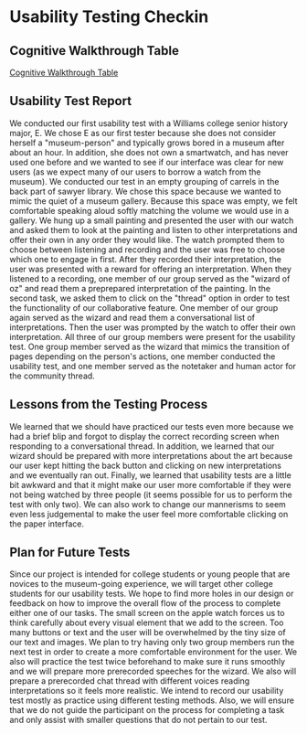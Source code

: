# Usability Testing Checkin

## Cognitive Walkthrough Table

[Cognitive Walkthrough Table](/img/CognitiveTable.png)

## Usability Test Report

We conducted our first usability test with a Williams college senior history major, E. We chose E as our first tester because she does not consider herself a "museum-person" and typically grows bored in a museum after about an hour. In addition, she does not own a smartwatch, and has never used one before and we wanted to see if our interface was clear for new users (as we expect many of our users to borrow a watch from the museum). We conducted our test in an empty grouping of carrels in the back part of sawyer library. We chose this space because we wanted to mimic the quiet of a museum gallery. Because this space was empty, we felt comfortable speaking aloud softly matching the volume we would use in a gallery. We hung up a small painting and presented the user with our watch and asked them to look at the painting and listen to other interpretations and offer their own in any order they would like. The watch prompted them to choose between listening and recording and the user was free to choose which one to engage in first. After they recorded their interpretation, the user was presented with a reward for offering an interpretation. When they listened to a recording, one member of our group served as the "wizard of oz" and read them a preprepared interpretation of the painting. In the second task, we asked them to click on the "thread" option in order to test the functionality of our collaborative feature. One member of our group again served as the wizard and read them a conversational list of interpretations. Then the user was prompted by the watch to offer their own interpretation. All three of our group members were present for the usability test. One group member served as the wizard that mimics the transition of pages depending on the person's actions, one member conducted the usability test, and one member served as the notetaker and human actor for the community thread. 

## Lessons from the Testing Process
We learned that we should have practiced our tests even more because we had a brief blip and forgot to display the correct recording screen when responding to a conversational thread. In addition, we learned that our wizard should be prepared with more interpretations about the art because our user kept hitting the back button and clicking on new interpretations and we eventually ran out. Finally, we learned that usability tests are a little bit awkward and that it might make our user more comfortable if they were not being watched by three people (it seems possible for us to perform the test with only two). We can also work to change our mannerisms to seem even less judgemental to make the user feel more comfortable clicking on the paper interface.

## Plan for Future Tests

Since our project is intended for college students or young people that are novices to the museum-going experience, we will target other college students for our usability tests. We hope to find more holes in our design or feedback on how to improve the overall flow of the process to complete either one of our tasks. The small screen on the apple watch forces us to think carefully about every visual element that we add to the screen. Too many buttons or text and the user will be overwhelmed by the tiny size of our text and images. We plan to try having only two group members run the next test in order to create a more comfortable environment for the user. We also will practice the test twice beforehand to make sure it runs smoothly and we will prepare more prerecorded speeches for the wizard. We also will prepare a prerecorded chat thread with different voices reading interpretations so it feels more realistic. We intend to record our usability test mostly as practice using different testing methods. Also, we will ensure that we do not guide the participant on the process for completing a task and only assist with smaller questions that do not pertain to our test. 
